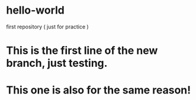 # hello-world
first repository ( just for practice )

# This is the first line of the new branch, just testing.
# This one is also for the same reason! 
